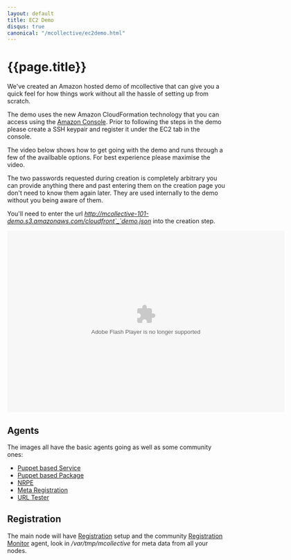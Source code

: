 ```yaml
---
layout: default
title: EC2 Demo
disqus: true
canonical: "/mcollective/ec2demo.html"
---
```

[Amazon Console]: https://console.aws.amazon.com/ec2/
[Puppet based Service]: http://code.google.com/p/mcollective-plugins/wiki/AgentService
[Puppet based Package]: http://code.google.com/p/mcollective-plugins/wiki/AgentPuppetPackage
[NRPE]: http://code.google.com/p/mcollective-plugins/wiki/AgentNRPE
[Meta Registration]: http://code.google.com/p/mcollective-plugins/wiki/RegistrationMetaData
[URL Tester]: http://code.google.com/p/mcollective-plugins/wiki/AgentUrltest
[Registration]: /mcollective/reference/plugins/registration.html
[Registration Monitor]: http://code.google.com/p/mcollective-plugins/wiki/AgentRegistrationMonitor

# {{page.title}}
We've created an Amazon hosted demo of mcollective that can give you a quick feel
for how things work without all the hassle of setting up from scratch.

The demo uses the new Amazon CloudFormation technology that you can access using the [Amazon Console].
Prior to following the steps in the demo please create a SSH keypair and register it under the EC2
tab in the console.

The video below shows how to get going with the demo and runs through a few of the availbable options.
For best experience please maximise the video.

The two passwords requested during creation is completely arbitrary you can provide anything there and
past entering them on the creation page you don't need to know them again later.  They are used internally
to the demo without you being aware of them.

You'll need to enter the url _http://mcollective-101-demo.s3.amazonaws.com/cloudfront`_`demo.json_ into the
creation step.

<embed src="http://blip.tv/play/hfMOgqejeAA" type="application/x-shockwave-flash" width="640" height="419" allowscriptaccess="always" allowfullscreen="true" />

## Agents
The images all have the basic agents going as well as some community ones:

 * [Puppet based Service]
 * [Puppet based Package]
 * [NRPE]
 * [Meta Registration]
 * [URL Tester]

## Registration
The main node will have [Registration] setup and the community [Registration Monitor] agent,
look in */var/tmp/mcollective* for meta data from all your nodes.
